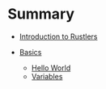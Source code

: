 # Summary

- [Introduction to Rustlers](./rustlers.md)
- [Basics]()

  - [Hello World](./basics/hello_world.md)
  - [Variables](./basics/variables.md)
